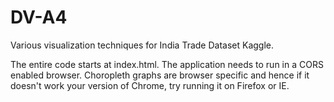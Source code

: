 # DV-A4
Various visualization techniques for India Trade Dataset Kaggle.

The entire code starts at index.html. The application needs to run in a CORS enabled browser. Choropleth graphs are browser specific and hence if it doesn't work your version of Chrome, try running it on Firefox or IE.
